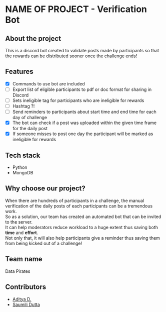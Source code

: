 # NAME OF PROJECT - Verification Bot

## About the project
This is a discord bot created to validate posts made by participants so that the rewards can be distributed sooner once the challenge ends!

## Features

- [x] Commands to use bot are included
- [ ] Export list of eligible participants to pdf or doc format for sharing in Discord
- [ ] Sets ineligible tag for participants who are ineligible for rewards
- [ ] Hashtag ?! 
- [ ] Send reminders to participants about start time and end time for each day of challenge
- [x] The bot can check if a post was uploaded within the given time frame for the daily post
- [x] If someone misses to post one day the participant will be marked as ineligible for rewards

## Tech stack

- Python
- MongoDB

## Why choose our project?

When there are hundreds of participants in a challenge, the manual verification of the daily posts of each participants can be a tremendous work.<br>
So as a solution, our team has created an automated bot that can be invited to the server.<br>
It can help moderators reduce workload to a huge extent thus saving both **time** and **effort**. <br>
Not only that, it will also help participants give a reminder thus saving them from being kicked out of a challenge!

## Team name

Data Pirates

## Contributors

- [Aditya D.](https://github.com/adi271001)
- [Saumili Dutta](https://github.com/aumii01codes)
